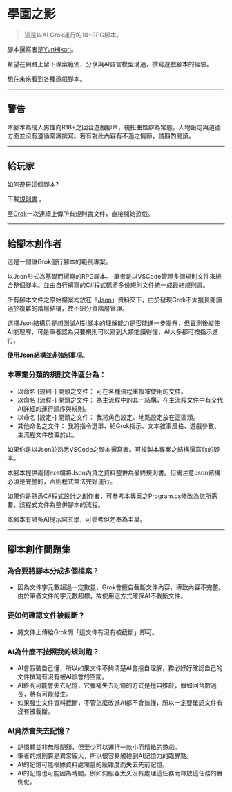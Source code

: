 # 學園之影 #
>這是以AI Grok運行的18+RPG腳本。

腳本撰寫者是[YunHikari](https://www.plurk.com/MP678922)。

希望在網路上留下專案範例，分享與AI語言模型溝通，撰寫遊戲腳本的經驗。

想在未來看到各種遊戲腳本。

-------------------------------------------------------

## 警告 ##

本腳本為成人男性向R18+之回合遊戲腳本，視扭曲性癖為常態，人物設定與道德方面並沒有遵循常識撰寫。若有對此內容有不適之情節，請斟酌閱讀。

-------------------------------------------------------

## 給玩家 ##

如何遊玩這個腳本?

下載[規則書](https://github.com/mp678922/AI_RPG/releases/tag/%E8%A6%8F%E5%89%87%E6%9B%B8) 。

至[Grok](https://grok.com/?referrer=website)一次連續上傳所有規則書文件，直接開始遊戲。

-------------------------------------------------------

## 給腳本創作者 ##

這是一個讓Grok運行腳本的範例專案。

以Json形式為基礎而撰寫的RPG腳本。
筆者是以VSCode管理多個規則文件來統合整個腳本。並由自行撰寫的C#程式碼將多份規則文件統一成最終規則書。

所有腳本文件之原始檔案均放在「[Json](https://github.com/mp678922/AI_RPG/tree/main/Json)」資料夾下，由於發現Grok不太擅長閱讀過於複雜的階層結構，故不細分資階層管理。

選擇Json結構只是想測試AI對腳本的理解能力是否能進一步提升，但實測後縱使AI能理解，可是筆者認為只要規則可以寫到人類能讀得懂，AI大多都可按指示進行。

**使用Json結構並非強制事項。**

### 本專案分類的規則文件區分為： ###

- 以命名 [規則-] 開頭之文件：
  可在各種流程重複被使用的文件。
- 以命名 [流程-] 開頭之文件：
  為主流程中的其一結構，在主流程文件中有交代AI詳細的運行順序與規則。
- 以命名 [設定-] 開頭之文件：
  我將角色設定、地點設定放在這區類。
- 其他命名之文件：
  我將指令選單、給Grok指示、文本敘事風格、遊戲參數、主流程文件放置於此。

如果你是以Json並熟悉VSCode之腳本撰寫者。可複製本專案之結構撰寫你的腳本。

本腳本提供兩個exe檔將Json內資之資料整併為最終規則書。但需注意Json結構必須是完整的，否則程式無法完好運行。

如果你是熟悉C#程式設計之創作者，可參考本專案之Program.cs修改為您所需要，該程式文件為整併腳本的流程。

本腳本有諸多AI提示詞玄學，可參考但勿奉為圭臬。

-------------------------------------------------------

## 腳本創作問題集 ##

### 為合要將腳本分成多個檔案？ ###
  
- 因為文件字元數超過一定數量，Grok會擅自截斷文件內容，導致內容不完整。
由於筆者文件的字元數超標，故使用這方式確保AI不截斷文件。

### 要如何確認文件被截斷？ ###

- 將文件上傳給Grok問「這文件有沒有被截斷」即可。

### AI為什麼不按照我的規則跑？ ###

- AI會假裝自己懂，所以如果文件不夠清楚AI會擅自理解，務必好好確認自己的文件撰寫有沒有被AI誤會的空間。
- AI終究可能會失去記憶，它彌補失去記憶的方式是擅自推敲，假如回合數過長，將有可能發生。
- 如果發生文件資料截斷，不管怎麼改進AI都不會搞懂，所以一定要確認文件有沒有被截斷。

### AI竟然會失去記憶？ ###

- 記憶體並非無限配額，但至少可以運行一款小而精緻的遊戲。
- 筆者的規則算是異常龐大，所以很容易觸碰到AI記憶力的臨界點。
- AI的記憶可能根據資料處理量的龐雜度而失去先前記憶。
- AI的記憶也可能因為時間，例如伺服器太久沒有處理這任務而釋放這任務的實例化。
